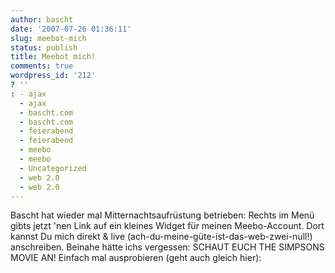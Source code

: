 ```yaml
---
author: bascht
date: '2007-07-26 01:36:11'
slug: meebot-mich
status: publish
title: Meebot mich!
comments: true
wordpress_id: '212'
? ''
: - ajax
  - ajax
  - bascht.com
  - bascht.com
  - feierabend
  - feierabend
  - meebo
  - meebo
  - Uncategorized
  - web 2.0
  - web 2.0
---
```


Bascht hat wieder mal Mitternachtsaufrüstung betrieben: Rechts im
Menü gibts jetzt 'nen Link auf ein kleines Widget für meinen
Meebo-Account. Dort kannst Du mich direkt & live
(ach-du-meine-güte-ist-das-web-zwei-null!) anschreiben. Beinahe
hätte ichs vergessen: SCHAUT EUCH THE SIMPSONS MOVIE AN! Einfach
mal ausprobieren (geht auch gleich hier):


